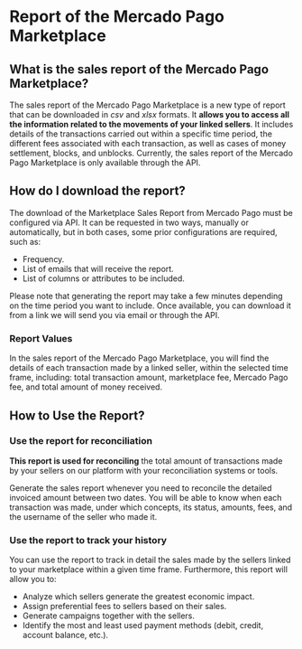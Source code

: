 # Report of the Mercado Pago Marketplace

## What is the sales report of the Mercado Pago Marketplace?

The sales report of the Mercado Pago Marketplace is a new type of report that can be downloaded in *csv* and *xlsx* formats. It **allows you to access all the information related to the movements of your linked sellers**. It includes details of the transactions carried out within a specific time period, the different fees associated with each transaction, as well as cases of money settlement, blocks, and unblocks.
Currently, the sales report of the Mercado Pago Marketplace is only available through the API.

## How do I download the report?

The download of the Marketplace Sales Report from Mercado Pago must be configured via API. It can be requested in two ways, manually or automatically, but in both cases, some prior configurations are required, such as:
   - Frequency.
   - List of emails that will receive the report.
   - List of columns or attributes to be included.

Please note that generating the report may take a few minutes depending on the time period you want to include. Once available, you can download it from a link we will send you via email or through the API.

### Report Values

In the sales report of the Mercado Pago Marketplace, you will find the details of each transaction made by a linked seller, within the selected time frame, including: total transaction amount, marketplace fee, Mercado Pago fee, and total amount of money received.

## How to Use the Report?

### Use the report for reconciliation

**This report is used for reconciling** the total amount of transactions made by your sellers on our platform with your reconciliation systems or tools.

Generate the sales report whenever you need to reconcile the detailed invoiced amount between two dates. You will be able to know when each transaction was made, under which concepts, its status, amounts, fees, and the username of the seller who made it.

### Use the report to track your history

You can use the report to track in detail the sales made by the sellers linked to your marketplace within a given time frame.
Furthermore, this report will allow you to:
   - Analyze which sellers generate the greatest economic impact.
   - Assign preferential fees to sellers based on their sales.
   - Generate campaigns together with the sellers.
   - Identify the most and least used payment methods (debit, credit, account balance, etc.).